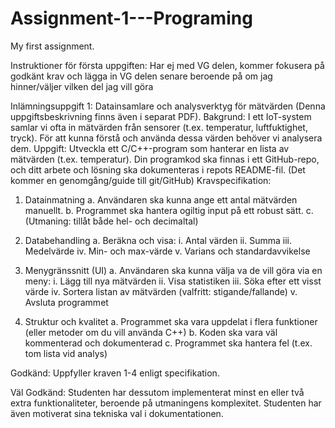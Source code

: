 # Assignment-1---Programing
My first assignment.

Instruktioner för första uppgiften:
Har ej med VG delen, kommer fokusera på godkänt krav och lägga in VG delen senare beroende på om jag hinner/väljer vilken del jag vill göra

Inlämningsuppgift 1: Datainsamlare och
analysverktyg för mätvärden
(Denna uppgiftsbeskrivning finns även i separat PDF).
Bakgrund:
I ett IoT-system samlar vi ofta in mätvärden från sensorer (t.ex. temperatur,
luftfuktighet, tryck). För att kunna förstå och använda dessa värden behöver vi
analysera dem.
Uppgift:
Utveckla ett C/C++-program som hanterar en lista av mätvärden (t.ex. temperatur).
Din programkod ska finnas i ett GitHub-repo, och ditt arbete och lösning ska
dokumenteras i repots README-fil. (Det kommer en genomgång/guide till
git/GitHub)
Kravspecifikation:
1. Datainmatning
a. Användaren ska kunna ange ett antal mätvärden manuellt.
b. Programmet ska hantera ogiltig input på ett robust sätt.
c. (Utmaning: tillåt både hel- och decimaltal)

3. Databehandling
a. Beräkna och visa:
i. Antal värden
ii. Summa
iii. Medelvärde
iv. Min- och max-värde
v. Varians och standardavvikelse

5. Menygränssnitt (UI)
a. Användaren ska kunna välja va de vill göra via en meny:
i. Lägg till nya mätvärden
ii. Visa statistiken
iii. Söka efter ett visst värde
iv. Sortera listan av mätvärden (valfritt: stigande/fallande)
v. Avsluta programmet

6. Struktur och kvalitet
a. Programmet ska vara uppdelat i flera funktioner (eller metoder
om du vill använda C++)
b. Koden ska vara väl kommenterad och dokumenterad
c. Programmet ska hantera fel (t.ex. tom lista vid analys)

Godkänd: Uppfyller kraven 1-4 enligt specifikation.

Väl Godkänd: Studenten har dessutom implementerat minst en eller två extra
funktionaliteter, beroende på utmaningens komplexitet. Studenten har även
motiverat sina tekniska val i dokumentationen.
